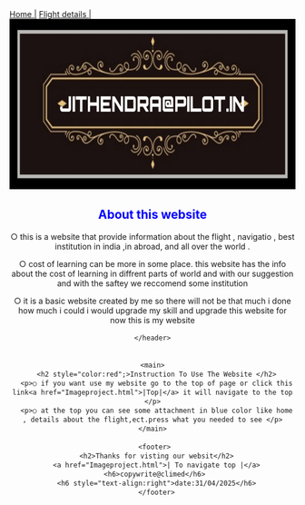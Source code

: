 <!DOCTYPE html>
<html>
  <head>
    <title>jithendra@pilot.in</title>
  </head>
  <body style="background-color:light grey";>
    <nav>
      <a href="Imageproject.html">Home |</a>
      <a href="flight.html">Flight details |</a>
    </nav>
    <img src="Picsart_25-04-12_23-14-31-032.jpg" alt="title" width="1250px" height="300px">
    <header>
      <h2 style="color:blue";>About this website</h2>
      <p>○ this is a website that provide information about the flight , navigatio , best institution in india ,in abroad, and all over the world .</p>
      <p>○ cost of learning can be more in some place. this website has the info about the cost of learning in diffrent parts of world and with our suggestion and with the saftey we reccomend some institution</p>
      <p>○ it is a basic website created by me so there will not be that much i done how much i could i would upgrade my skill and upgrade this website for now this is my website </p>
      
    </header>
    
    
    <main>
      <h2 style="color:red";>Instruction To Use The Website </h2>
      <p>○ if you want use my website go to the top of page or click this link<a href="Imageproject.html">|Top|</a> it will navigate to the top </p>
      <p>○ at the top you can see some attachment in blue color like home , details about the flight,ect.press what you needed to see </p>
    </main>
     
     <footer>
      <h2>Thanks for visting our websit</h2>
      <a href="Imageproject.html">| To navigate top |</a>
      <h6>copywrite@climed</h6> 
      <h6 style="text-align:right">date:31/04/2025</h6>
      </footer>
  </body>
</html>
